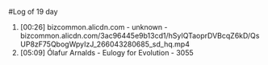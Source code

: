 #Log of 19 day

1. [00:26] bizcommon.alicdn.com - unknown - bizcommon.alicdn.com/3ac96445e9b13cd1/hSyIQTaoprDVBcqZ6kD/QsUP8zF75QbogWpyIzJ_266043280685_sd_hq.mp4
1. [05:09] Ólafur Arnalds - Eulogy for Evolution - 3055
